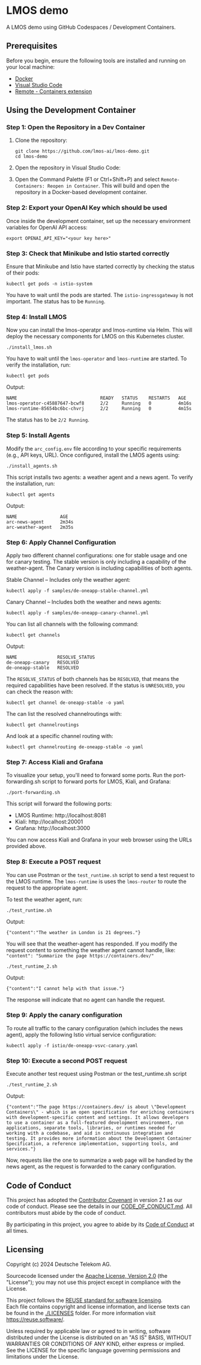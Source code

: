 # LMOS demo

A LMOS demo using GitHub Codespaces / Development Containers.

## Prerequisites

Before you begin, ensure the following tools are installed and running on your local machine:

- [Docker](https://docs.docker.com/get-docker/)
- [Visual Studio Code](https://code.visualstudio.com/)
- [Remote - Containers extension](https://marketplace.visualstudio.com/items?itemName=ms-vscode-remote.remote-containers)

## Using the Development Container

### Step 1: Open the Repository in a Dev Container

1. Clone the repository:
    ```shell
    git clone https://github.com/lmos-ai/lmos-demo.git
    cd lmos-demo

2. Open the repository in Visual Studio Code:

3. Open the Command Palette (F1 or Ctrl+Shift+P) and select `Remote-Containers: Reopen in Container`. This will build and open the repository in a Docker-based development container.

### Step 2: Export your OpenAI Key which should be used
Once inside the development container, set up the necessary environment variables for OpenAI API access:

```
export OPENAI_API_KEY="<your key here>"
```

### Step 3: Check that Minikube and Istio started correctly
Ensure that Minikube and Istio have started correctly by checking the status of their pods:

```
kubectl get pods -n istio-system
```

You have to wait until the pods are started. The `istio-ingressgateway` is not important.
The status has to be `Running`.

### Step 4: Install LMOS
Now you can install the lmos-operatpr and lmos-runtime via Helm. This will deploy the necessary components for LMOS on this Kubernetes cluster.

```
./install_lmos.sh
```

You have to wait until the `lmos-operator` and `lmos-runtime` are started. To verify the installation, run:

```
kubectl get pods
```

Output:

```
NAME                               READY   STATUS    RESTARTS   AGE
lmos-operator-c45887647-bcwf8      2/2     Running   0          4m16s
lmos-runtime-85654bc6bc-chvrj      2/2     Running   0          4m15s
```

The status has to be `2/2 Running`.

### Step 5: Install Agents
Modify the `arc_config.env` file according to your specific requirements (e.g., API keys, URL). Once configured, install the LMOS agents using:

```
./install_agents.sh
```

This script installs two agents: a weather agent and a news agent. To verify the installation, run:

```
kubectl get agents
```

Output:

```
NAME                AGE
arc-news-agent      2m34s
arc-weather-agent   2m35s
```

### Step 6: Apply Channel Configuration
Apply two different channel configurations: one for stable usage and one for canary testing.
The stable version is only including a capability of the weather-agent. The Canary version is including capabilities of both agents.

Stable Channel – Includes only the weather agent:

``` 
kubectl apply -f samples/de-oneapp-stable-channel.yml
```

Canary Channel – Includes both the weather and news agents:

```
kubectl apply -f samples/de-oneapp-canary-channel.yml
```


You can list all channels with the following command:

```
kubectl get channels
```

Output:

```
NAME               RESOLVE_STATUS
de-oneapp-canary   RESOLVED
de-oneapp-stable   RESOLVED
```

The `RESOLVE_STATUS` of both channels has be `RESOLVED`, that means the required capabilities have been resolved.
If the status is `UNRESOLVED`, you can check the reason with: 

```
kubectl get channel de-oneapp-stable -o yaml
```

The can list the resolved channelroutings with:

```
kubectl get channelroutings
```

And look at a specific channel routing with:

```
kubectl get channelrouting de-oneapp-stable -o yaml
```

### Step 7: Access Kiali and Grafana
To visualize your setup, you'll need to forward some ports. Run the port-forwarding.sh script to forward ports for LMOS, Kiali, and Grafana:

```
./port-forwarding.sh
```

This script will forward the following ports:

- LMOS Runtime: http://localhost:8081
- Kiali: http://localhost:20001
- Grafana: http://localhost:3000

You can now access Kiali and Grafana in your web browser using the URLs provided above.

### Step 8: Execute a POST request

You can use Postman or the `test_runtime.sh` script to send a test request to the LMOS runtime. 
The `lmos-runtime` is uses the `lmos-router` to route the request to the appropriate agent.

To test the weather agent, run:

```
./test_runtime.sh
```

Output:

```
{"content":"The weather in London is 21 degrees."}
```

You will see that the weather-agent has responded. 
If you modify the request content to something the weather agent cannot handle, like: `"content": "Summarize the page https://containers.dev/"`

```
./test_runtime_2.sh
```

Output:

```
{"content":"I cannot help with that issue."}
```

The response will indicate that no agent can handle the request.

### Step 9: Apply the canary configuration 
To route all traffic to the canary configuration (which includes the news agent), apply the following Istio virtual service configuration:

```
kubectl apply -f istio/de-oneapp-vsvc-canary.yaml
```

### Step 10: Execute a second POST request
Execute another test request using Postman or the test_runtime.sh script

```
./test_runtime_2.sh
```

Output:

```
{"content":"The page https://containers.dev/ is about \"Development Containers\" - which is an open specification for enriching containers with development-specific content and settings. It allows developers to use a container as a full-featured development environment, run applications, separate tools, libraries, or runtimes needed for working with a codebase, and aid in continuous integration and testing. It provides more information about the Development Container Specification, a reference implementation, supporting tools, and services."}
```

Now, requests like the one to summarize a web page will be handled by the news agent, as the request is forwarded to the canary configuration.


## Code of Conduct

This project has adopted the [Contributor Covenant](https://www.contributor-covenant.org/) in version 2.1 as our code of conduct. Please see the details in our [CODE_OF_CONDUCT.md](CODE_OF_CONDUCT.md). All contributors must abide by the code of conduct.

By participating in this project, you agree to abide by its [Code of Conduct](./CODE_OF_CONDUCT.md) at all times.

## Licensing
Copyright (c) 2024 Deutsche Telekom AG.

Sourcecode licensed under the [Apache License, Version 2.0](https://www.apache.org/licenses/LICENSE-2.0) (the "License"); you may not use this project except in compliance with the License.

This project follows the [REUSE standard for software licensing](https://reuse.software/).    
Each file contains copyright and license information, and license texts can be found in the [./LICENSES](./LICENSES) folder. For more information visit https://reuse.software/.

Unless required by applicable law or agreed to in writing, software distributed under the License is distributed on an "AS IS" BASIS, WITHOUT WARRANTIES OR CONDITIONS OF ANY KIND, either express or implied. See the LICENSE for the specific language governing permissions and limitations under the License.